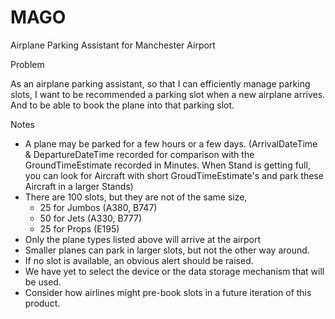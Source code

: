 # MAGO
Airplane Parking Assistant for Manchester Airport

Problem

As an airplane parking assistant, so that I can efficiently manage parking slots, I want to be recommended a parking slot when a new airplane arrives. And to be able to book the plane into that parking slot.

Notes

*	A plane may be parked for a few hours or a few days. (ArrivalDateTime & DepartureDateTime recorded for comparison with the GroundTimeEstimate recorded in Minutes. When Stand is getting full, you can look for Aircraft with short GroudTimeEstimate's and park these Aircraft in a larger Stands)
* There are 100 slots, but they are not of the same size,
  *	25 for Jumbos (A380, B747)
  *	50 for Jets (A330, B777)
  * 25 for Props (E195)
*	Only the plane types listed above will arrive at the airport
*	Smaller planes can park in larger slots, but not the other way around.
*	If no slot is available, an obvious alert should be raised.
*	We have yet to select the device or the data storage mechanism that will be used.
*	Consider how airlines might pre-book slots in a future iteration of this product.
